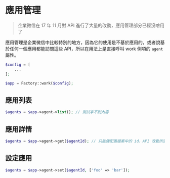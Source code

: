# 應用管理

> 企業微信在 17 年 11 月對 API 進行了大量的改動，應用管理部分已經沒啥用了

應用管理是企業微信中比較特別的地方，因為它的使用是不基於應用的，或者說基於任何一個應用都能訪問這些 API，所以在用法上是直接呼叫 work 例項的 `agent` 屬性。

```php
$config = [
    ...
];

$app = Factory::work($config);
```

## 應用列表

```php
$agents = $app->agent->list(); // 測試拿不到內容
```

## 應用詳情

```php
$agents = $app->agent->get($agentId); // 只能傳配置檔案中的 id，API 改動所致
```

## 設定應用

```php
$agents = $app->agent->set($agentId, ['foo' => 'bar']);
```
